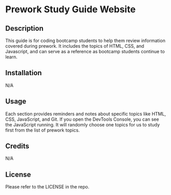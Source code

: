 # Prework Study Guide Website

## Description

This guide is for coding bootcamp students to help them review information covered during prework. It includes the topics of HTML, CSS, and Javascript, and can serve as a reference as bootcamp students continue to learn.

## Installation

N/A

## Usage

Each section provides reminders and notes about specific topics like HTML, CSS, JavaScript, and Git. If you open the DevTools Console, you can see the JavaScript running. It will randomly choose one topics for us to study first from the list of prework topics.

## Credits

N/A

## License

Please refer to the LICENSE in the repo.
